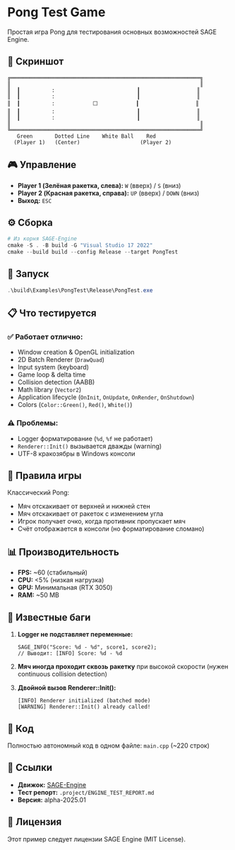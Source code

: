 # Pong Test Game

Простая игра Pong для тестирования основных возможностей SAGE Engine.

## 📸 Скриншот

```
╔════════════════════════════════════════════════════════════╗
║                                                            ║
║  ┃          :                          ┃                  ║
║  ┃          :                          ┃                  ║
║  ┃          :            ⬜            ┃                  ║
║  ┃          :                          ┃                  ║
║  ┃          :                          ┃                  ║
║                                                            ║
╚════════════════════════════════════════════════════════════╝
   Green       Dotted Line    White Ball    Red
  (Player 1)   (Center)                   (Player 2)
```

## 🎮 Управление

- **Player 1 (Зелёная ракетка, слева):** `W` (вверх) / `S` (вниз)
- **Player 2 (Красная ракетка, справа):** `UP` (вверх) / `DOWN` (вниз)
- **Выход:** `ESC`

## ⚙️ Сборка

```powershell
# Из корня SAGE-Engine
cmake -S . -B build -G "Visual Studio 17 2022"
cmake --build build --config Release --target PongTest
```

## 🚀 Запуск

```powershell
.\build\Examples\PongTest\Release\PongTest.exe
```

## 📋 Что тестируется

### ✅ Работает отлично:
- Window creation & OpenGL initialization
- 2D Batch Renderer (`DrawQuad`)
- Input system (keyboard)
- Game loop & delta time
- Collision detection (AABB)
- Math library (`Vector2`)
- Application lifecycle (`OnInit`, `OnUpdate`, `OnRender`, `OnShutdown`)
- Colors (`Color::Green()`, `Red()`, `White()`)

### ⚠️ Проблемы:
- Logger форматирование (`%d`, `%f` не работает)
- `Renderer::Init()` вызывается дважды (warning)
- UTF-8 кракозябры в Windows консоли

## 🎯 Правила игры

Классический Pong:
- Мяч отскакивает от верхней и нижней стен
- Мяч отскакивает от ракеток с изменением угла
- Игрок получает очко, когда противник пропускает мяч
- Счёт отображается в консоли (но форматирование сломано)

## 📊 Производительность

- **FPS:** ~60 (стабильный)
- **CPU:** <5% (низкая нагрузка)
- **GPU:** Минимальная (RTX 3050)
- **RAM:** ~50 MB

## 🐛 Известные баги

1. **Logger не подставляет переменные:**
   ```
   SAGE_INFO("Score: %d - %d", score1, score2);
   // Выводит: [INFO] Score: %d - %d
   ```

2. **Мяч иногда проходит сквозь ракетку** при высокой скорости (нужен continuous collision detection)

3. **Двойной вызов Renderer::Init():**
   ```
   [INFO] Renderer initialized (batched mode)
   [WARNING] Renderer::Init() already called!
   ```

## 📝 Код

Полностью автономный код в одном файле: `main.cpp` (~220 строк)

## 🔗 Ссылки

- **Движок:** [SAGE-Engine](https://github.com/AGamesStudios/SAGE-Engine)
- **Тест репорт:** `.project/ENGINE_TEST_REPORT.md`
- **Версия:** alpha-2025.01

## 📄 Лицензия

Этот пример следует лицензии SAGE Engine (MIT License).
